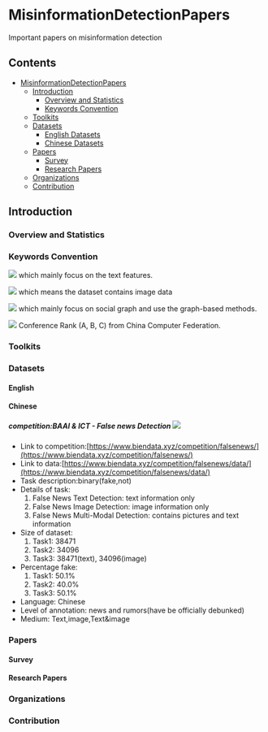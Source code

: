 # MisinformationDetectionPapers
Important papers on misinformation detection

## Contents

- [MisinformationDetectionPapers](#MisinformationDetectionPapers)
  - [Introduction](#introduction)
    - [Overview and Statistics](#statistics)
    - [Keywords Convention](#keywords-convention)
  - [Toolkits](#toolkits)
  - [Datasets](#datasets)
    - [English Datasets](#English)
    - [Chinese Datasets](#Chinese)
  - [Papers](#papers)
    - [Survey](#survey)
    - [Research Papers](#research-papers)
  - [Organizations](#organizations)
  - [Contribution](#contribution)


## Introduction

### Overview and Statistics

### Keywords Convention

<!-- ![](https://img.shields.io/badge/-UserInfo-green) which mainly focus on user info features. -->

![](https://img.shields.io/badge/-Text-blue) which mainly focus on the text features.

![](https://img.shields.io/badge/-Image-yellow) which means the dataset contains image data

![](https://img.shields.io/badge/-SocialGraph-red) which mainly focus on social graph and use the graph-based methods.

<!-- ![](https://img.shields.io/badge/-Temporal-orange) which mainly focus on temporal patterns. -->

![](https://img.shields.io/badge/Conference-CCF--A-red) Conference Rank (A, B, C) from China Computer Federation.

### Toolkits

### Datasets

#### English

#### Chinese
##### competition:BAAI & ICT - False news Detection ![](https://img.shields.io/badge/-competition-orange)
* Link to competition:[https://www.biendata.xyz/competition/falsenews/](https://www.biendata.xyz/competition/falsenews/)
* Link to data:[https://www.biendata.xyz/competition/falsenews/data/](https://www.biendata.xyz/competition/falsenews/data/)
* Task description:binary(fake,not)
* Details of task:
    1. False News Text Detection: text information only
    2. False News Image Detection: image information only
    3. False News Multi-Modal Detection: contains pictures and text information
* Size of dataset:
    1. Task1: 38471
    2. Task2: 34096
    3. Task3: 38471(text), 34096(image)
* Percentage fake:
    1. Task1: 50.1%
    2. Task2: 40.0%
    3. Task3: 50.1%
* Language: Chinese
* Level of annotation: news and rumors(have be officially debunked)
* Medium: Text,image,Text&image



### Papers

#### Survey

#### Research Papers

### Organizations

### Contribution
